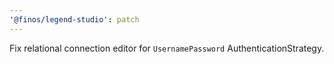 ```yaml
---
'@finos/legend-studio': patch
---
```


Fix relational connection editor for `UsernamePassword` AuthenticationStrategy.
